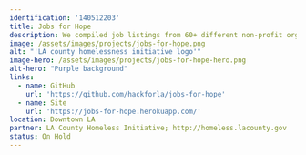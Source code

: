 ```yaml
---
identification: '140512203'
title: Jobs for Hope
description: We compiled job listings from 60+ different non-profit organization websites for the LA County Homeless Initiative and consolidated them into a single database so that it is easier for job-seekers to search and filter for jobs.
image: /assets/images/projects/jobs-for-hope.png
alt: "'LA county homelessness initiative logo'"
image-hero: /assets/images/projects/jobs-for-hope-hero.png
alt-hero: "Purple background"
links:
  - name: GitHub
    url: 'https://github.com/hackforla/jobs-for-hope'
  - name: Site
    url: 'https://jobs-for-hope.herokuapp.com/'
location: Downtown LA
partner: LA County Homeless Initiative; http://homeless.lacounty.gov
status: On Hold
---
```

